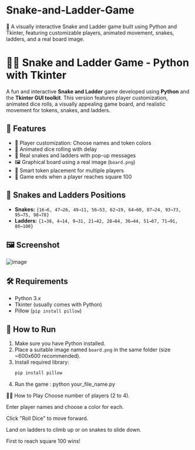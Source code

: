 # Snake-and-Ladder-Game
🎲 A visually interactive Snake and Ladder game built using Python and Tkinter, featuring customizable players, animated movement, snakes, ladders, and a real board image.
# 🐍🎲 Snake and Ladder Game - Python with Tkinter

A fun and interactive **Snake and Ladder** game developed using **Python** and the **Tkinter GUI toolkit**. This version features player customization, animated dice rolls, a visually appealing game board, and realistic movement for tokens, snakes, and ladders.

## 🚀 Features

- 🎨 Player customization: Choose names and token colors
- 🎲 Animated dice rolling with delay
- 🐍 Real snakes and ladders with pop-up messages
- 🖼️ Graphical board using a real image (`board.png`)
- 🧠 Smart token placement for multiple players
- 🏁 Game ends when a player reaches square 100

## 🧩 Snakes and Ladders Positions

- **Snakes:** `{16→6, 47→26, 49→11, 56→53, 62→19, 64→60, 87→24, 93→73, 95→75, 98→78}`
- **Ladders:** `{1→38, 4→14, 9→31, 21→42, 28→84, 36→44, 51→67, 71→91, 80→100}`

## 🖼️ Screenshot
![image](https://github.com/user-attachments/assets/04c8bf92-a32a-4bb1-b332-dc3c6043ebd3)


## 🛠️ Requirements

- Python 3.x
- Tkinter (usually comes with Python)
- Pillow (`pip install pillow`)

## 📁 How to Run

1. Make sure you have Python installed.
2. Place a suitable image named `board.png` in the same folder (size ~600x600 recommended).
3. Install required library:
   ```bash
   pip install pillow
4. Run the game : python your_file_name.py

🙋‍♂️ How to Play
Choose number of players (2 to 4).

Enter player names and choose a color for each.

Click "Roll Dice" to move forward.

Land on ladders to climb up or on snakes to slide down.

First to reach square 100 wins!



